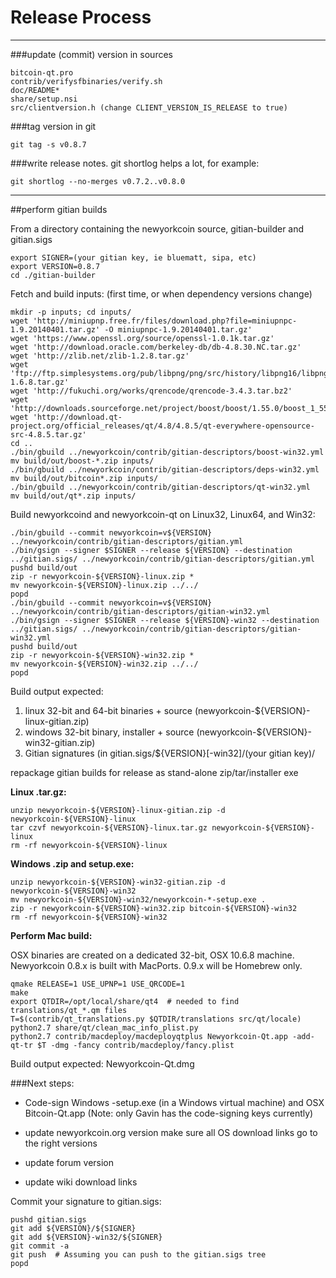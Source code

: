 Release Process
====================

* * *

###update (commit) version in sources


	bitcoin-qt.pro
	contrib/verifysfbinaries/verify.sh
	doc/README*
	share/setup.nsi
	src/clientversion.h (change CLIENT_VERSION_IS_RELEASE to true)

###tag version in git

	git tag -s v0.8.7

###write release notes. git shortlog helps a lot, for example:

	git shortlog --no-merges v0.7.2..v0.8.0

* * *

##perform gitian builds

 From a directory containing the newyorkcoin source, gitian-builder and gitian.sigs
  
	export SIGNER=(your gitian key, ie bluematt, sipa, etc)
	export VERSION=0.8.7
	cd ./gitian-builder

 Fetch and build inputs: (first time, or when dependency versions change)

	mkdir -p inputs; cd inputs/
	wget 'http://miniupnp.free.fr/files/download.php?file=miniupnpc-1.9.20140401.tar.gz' -O miniupnpc-1.9.20140401.tar.gz'
	wget 'https://www.openssl.org/source/openssl-1.0.1k.tar.gz'
	wget 'http://download.oracle.com/berkeley-db/db-4.8.30.NC.tar.gz'
	wget 'http://zlib.net/zlib-1.2.8.tar.gz'
	wget 'ftp://ftp.simplesystems.org/pub/libpng/png/src/history/libpng16/libpng-1.6.8.tar.gz'
	wget 'http://fukuchi.org/works/qrencode/qrencode-3.4.3.tar.bz2'
	wget 'http://downloads.sourceforge.net/project/boost/boost/1.55.0/boost_1_55_0.tar.bz2'
	wget 'http://download.qt-project.org/official_releases/qt/4.8/4.8.5/qt-everywhere-opensource-src-4.8.5.tar.gz'
	cd ..
	./bin/gbuild ../newyorkcoin/contrib/gitian-descriptors/boost-win32.yml
	mv build/out/boost-*.zip inputs/
	./bin/gbuild ../newyorkcoin/contrib/gitian-descriptors/deps-win32.yml
	mv build/out/bitcoin*.zip inputs/
	./bin/gbuild ../newyorkcoin/contrib/gitian-descriptors/qt-win32.yml
	mv build/out/qt*.zip inputs/

 Build newyorkcoind and newyorkcoin-qt on Linux32, Linux64, and Win32:
  
	./bin/gbuild --commit newyorkcoin=v${VERSION} ../newyorkcoin/contrib/gitian-descriptors/gitian.yml
	./bin/gsign --signer $SIGNER --release ${VERSION} --destination ../gitian.sigs/ ../newyorkcoin/contrib/gitian-descriptors/gitian.yml
	pushd build/out
	zip -r newyorkcoin-${VERSION}-linux.zip *
	mv newyorkcoin-${VERSION}-linux.zip ../../
	popd
	./bin/gbuild --commit newyorkcoin=v${VERSION} ../newyorkcoin/contrib/gitian-descriptors/gitian-win32.yml
	./bin/gsign --signer $SIGNER --release ${VERSION}-win32 --destination ../gitian.sigs/ ../newyorkcoin/contrib/gitian-descriptors/gitian-win32.yml
	pushd build/out
	zip -r newyorkcoin-${VERSION}-win32.zip *
	mv newyorkcoin-${VERSION}-win32.zip ../../
	popd

  Build output expected:

  1. linux 32-bit and 64-bit binaries + source (newyorkcoin-${VERSION}-linux-gitian.zip)
  2. windows 32-bit binary, installer + source (newyorkcoin-${VERSION}-win32-gitian.zip)
  3. Gitian signatures (in gitian.sigs/${VERSION}[-win32]/(your gitian key)/

repackage gitian builds for release as stand-alone zip/tar/installer exe

**Linux .tar.gz:**

	unzip newyorkcoin-${VERSION}-linux-gitian.zip -d newyorkcoin-${VERSION}-linux
	tar czvf newyorkcoin-${VERSION}-linux.tar.gz newyorkcoin-${VERSION}-linux
	rm -rf newyorkcoin-${VERSION}-linux

**Windows .zip and setup.exe:**

	unzip newyorkcoin-${VERSION}-win32-gitian.zip -d newyorkcoin-${VERSION}-win32
	mv newyorkcoin-${VERSION}-win32/newyorkcoin-*-setup.exe .
	zip -r newyorkcoin-${VERSION}-win32.zip bitcoin-${VERSION}-win32
	rm -rf newyorkcoin-${VERSION}-win32

**Perform Mac build:**

  OSX binaries are created on a dedicated 32-bit, OSX 10.6.8 machine.
  Newyorkcoin 0.8.x is built with MacPorts.  0.9.x will be Homebrew only.

	qmake RELEASE=1 USE_UPNP=1 USE_QRCODE=1
	make
	export QTDIR=/opt/local/share/qt4  # needed to find translations/qt_*.qm files
	T=$(contrib/qt_translations.py $QTDIR/translations src/qt/locale)
	python2.7 share/qt/clean_mac_info_plist.py
	python2.7 contrib/macdeploy/macdeployqtplus Newyorkcoin-Qt.app -add-qt-tr $T -dmg -fancy contrib/macdeploy/fancy.plist

 Build output expected: Newyorkcoin-Qt.dmg

###Next steps:

* Code-sign Windows -setup.exe (in a Windows virtual machine) and
  OSX Bitcoin-Qt.app (Note: only Gavin has the code-signing keys currently)

* update newyorkcoin.org version
  make sure all OS download links go to the right versions

* update forum version

* update wiki download links

Commit your signature to gitian.sigs:

	pushd gitian.sigs
	git add ${VERSION}/${SIGNER}
	git add ${VERSION}-win32/${SIGNER}
	git commit -a
	git push  # Assuming you can push to the gitian.sigs tree
	popd


